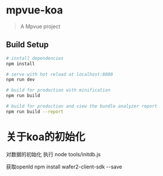 # mpvue-koa

> A Mpvue project

## Build Setup

``` bash
# install dependencies
npm install

# serve with hot reload at localhost:8080
npm run dev

# build for production with minification
npm run build

# build for production and view the bundle analyzer report
npm run build --report
```



# 关于koa的初始化
对数据的初始化
执行 node tools/initdb.js


获取openId
     npm install wafer2-client-sdk --save